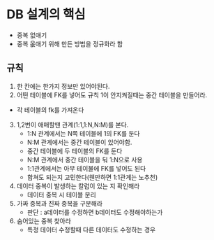 # DB 설계의 핵심
- 중복 없애기
- 중복 옶애기 위해 만든 방법을 정규화라 함


## 규칙
1. 한 칸에는 한가지 정보만 있어야된다.
2. 어떤 테이블에 FK를 넣어도 규칙 1이 안지켜질때는 중간 테이블을 만들어라.
 -  각 테이블의 fk를 가져온다
3. 1,2번이 애매할땐 관계(1:1,1:N,N:M)를 본다.
    - 1:N 관계에서는 N쪽 테이블에 1의 FK를 둔다
    - N:M 관계에서는 중간 테이블이 있어야함.
    - 중간 테이블에 두 테이블의 FK를 둔다
    - N:M 관계에서 중간 테이블을 둬 1:N으로 사용
    - 1:1관계에서는 아무 테이불에 FK를 넣어도 된다
    - 합쳐도 되는지 고민한다(웬만하면 1:1관계는 노추천)
4. 데이터 중복이 발생하는 칼럼이 있는 지 확인해라
    - 데이터 중복 시 테이블 분리
5. 가짜 중복과 진짜 중복을 구분해라
    - 판단 : a데이터를 수정하면 b데이터도 수정해야하는가 
6. 숨어있는 중복 찾아라
    - 특정 데이터 수정할때 다른 데이터도 수정하는 경우
